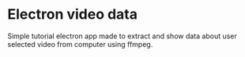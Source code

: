 # Electron video data

Simple tutorial electron app made to extract and show data about user selected video from computer using ffmpeg. 